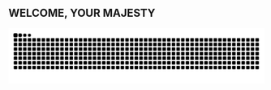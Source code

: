 ## WELCOME, YOUR MAJESTY

<picture>
  <source media="(prefers-color-scheme: dark)" srcset="https://raw.githubusercontent.com/xxraincandyxx/xxraincandyxx/output/github-contribution-grid-snake-dark.svg">
  <source media="(prefers-color-scheme: light)" srcset="https://raw.githubusercontent.com/xxraincandyxx/xxraincandyxx/output/github-contribution-grid-snake.svg">
  <img alt="github contribution grid snake animation" src="https://raw.githubusercontent.com/xxraincandyxx/xxraincandyxx/output/github-contribution-grid-snake.svg">
</picture>

<!--
**xxraincandyxx/xxraincandyxx** is a ✨ _special_ ✨ repository because its `README.md` (this file) appears on your GitHub profile.

Here are some ideas to get you started:

- 🔭 I’m currently working on ...
- 🌱 I’m currently learning ...
- 👯 I’m looking to collaborate on ...
- 🤔 I’m looking for help with ...
- 💬 Ask me about ...
- 📫 How to reach me: ...
- 😄 Pronouns: ...
- ⚡ Fun fact: ...
-->
